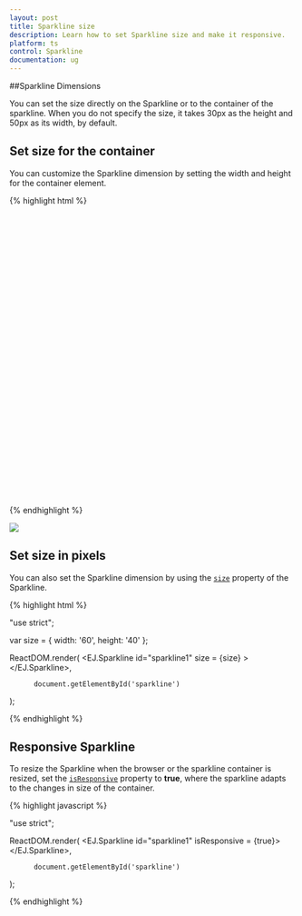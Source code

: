 ```yaml
---
layout: post
title: Sparkline size
description: Learn how to set Sparkline size and make it responsive. 
platform: ts
control: Sparkline
documentation: ug
---
```


##Sparkline Dimensions

You can set the size directly on the Sparkline or to the container of the sparkline. When you do not specify the size, it takes 30px as the height and 50px as its width, by default.

## Set size for the container

You can customize the Sparkline dimension by setting the width and height for the container element.

{% highlight html %}

<body>
    <div id="container" style="width:820px;height:500px;"></div>
    <script type="text/javascript" language="javascript ">       
    </script>
</body>

{% endhighlight %} 

![](/js/Sparkline/Sparkline-Dimensions_images/Sparkline-Dimensions_img1.png)

## Set size in pixels 

You can also set the Sparkline dimension by using the [`size`](../api/ejsparkline#members:size) property of the Sparkline.

{% highlight html %}

"use strict";

var size = { width: '60', height: '40' };

ReactDOM.render(
    <EJ.Sparkline id="sparkline1"  size = {size} ></EJ.Sparkline>,

          document.getElementById('sparkline')
);



{% endhighlight %}

## Responsive Sparkline

To resize the Sparkline when the browser or the sparkline container is resized, set the [`isResponsive`](../api/ejsparkline#members:isresponsive) property to **true**, where the sparkline adapts to the changes in size of the container. 

{% highlight javascript %}

"use strict";

ReactDOM.render(
    <EJ.Sparkline id="sparkline1"  isResponsive = {true}></EJ.Sparkline>,

          document.getElementById('sparkline')
);


{% endhighlight %} 
